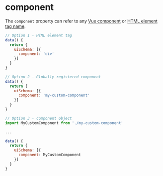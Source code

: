 # component

The `component` property can refer to any [Vue component](https://vuejs.org/v2/guide/components.html) or [HTML element tag name](https://developer.mozilla.org/en-US/docs/Web/HTML/Element).

```js
// Option 1 - HTML element tag
data() {
  return {
    uiSchema: [{
      component: 'div'
    }]
  }
}
```

```js
// Option 2 - Globally registered component
data() {
  return {
    uiSchema: [{
      component: 'my-custom-component'
    }]
  }
}
```

```js
// Option 3 - component object
import MyCustomComponent from './my-custom-component'

...

data() {
  return {
    uiSchema: [{
      component: MyCustomComponent
    }]
  }
}
```
